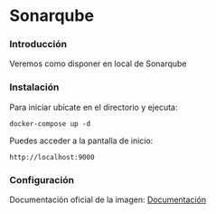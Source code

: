 # Sonarqube

### Introducción
Veremos como disponer en local de Sonarqube


### Instalación

Para iniciar ubícate en el directorio y ejecuta:
```
docker-compose up -d
``` 

Puedes acceder a la pantalla de inicio:
```
http://localhost:9000
``` 

### Configuración

Documentación oficial de la imagen: [Documentación](https://hub.docker.com/_/sonarqube)